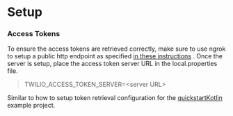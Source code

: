 # Setup

### Access Tokens
To ensure the  access tokens are retrieved correctly, make sure to use ngrok to setup a public http endpoint as specified  [in these instructions](https://github.com/twilio/video-quickstart-android#setup-an-access-token-server) . Once the server is setup, place the access token server URL in the local.properties file.

> TWILIO_ACCESS_TOKEN_SERVER=\<server  URL\>

Similar to how to setup token retrieval configuration for the    [quickstartKotlin](https://github.com/twilio/video-quickstart-android/tree/master/quickstartKotlin) example project.
